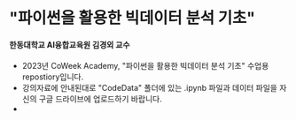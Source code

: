 # "파이썬을 활용한 빅데이터 분석 기초"
#### 한동대학교 AI융합교육원 김경외 교수

- 2023년 CoWeek Academy, "파이썬을 활용한 빅데이터 분석 기초" 수업용 repostiory입니다.
- 강의자료에 안내된대로 "CodeData" 폴더에 있는 .ipynb 파일과 데이터 파일을 자신의 구글 드라이브에 업로드하기 바랍니다.
- 
